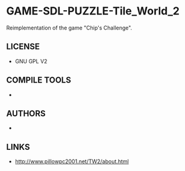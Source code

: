 # GAME-SDL-PUZZLE-Tile_World_2
Reimplementation of the game "Chip's Challenge".

## LICENSE
* GNU GPL V2

## COMPILE TOOLS
* 
 
## AUTHORS
* 

## LINKS
* http://www.pillowpc2001.net/TW2/about.html
